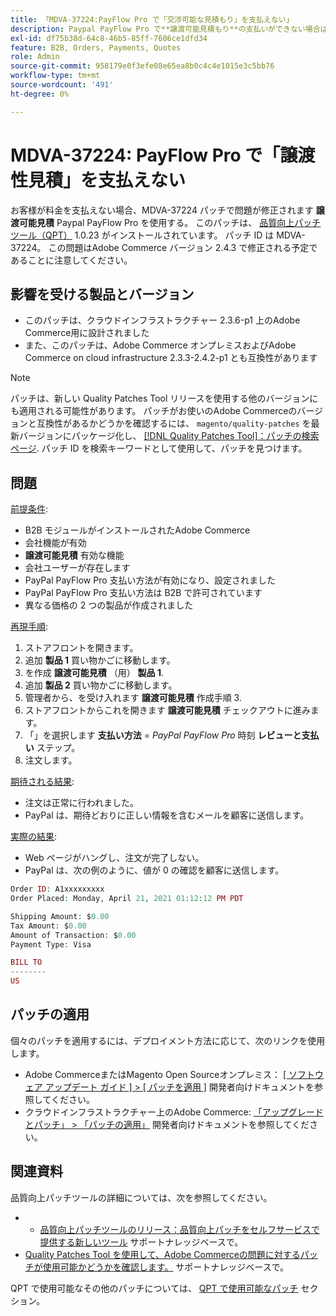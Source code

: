 ```yaml
---
title: 「MDVA-37224:PayFlow Pro で「交渉可能な見積もり」を支払えない」
description: Paypal PayFlow Pro で**譲渡可能見積もり**の支払いができない場合は、MDVA-37224 パッチで問題が修正されます。 このパッチは、[Quality Patches Tool （QPT） ] （https://devdocs.magento.com/guides/v2.4/comp-mgr/patching.html#mqp） 1.0.23 がインストールされている場合に利用できます。 パッチ ID は MDVA-37224。 この問題はAdobe Commerce バージョン 2.4.3 で修正される予定であることに注意してください。
exl-id: df75b38d-64c8-46b5-85ff-7606ce1dfd34
feature: B2B, Orders, Payments, Quotes
role: Admin
source-git-commit: 958179e0f3efe08e65ea8b0c4c4e1015e3c5bb76
workflow-type: tm+mt
source-wordcount: '491'
ht-degree: 0%

---
```


# MDVA-37224: PayFlow Pro で「譲渡性見積」を支払えない

お客様が料金を支払えない場合、MDVA-37224 パッチで問題が修正されます **譲渡可能見積** Paypal PayFlow Pro を使用する。 このパッチは、 [品質向上パッチツール（QPT）](https://devdocs.magento.com/guides/v2.4/comp-mgr/patching.html#mqp) 1.0.23 がインストールされています。 パッチ ID は MDVA-37224。 この問題はAdobe Commerce バージョン 2.4.3 で修正される予定であることに注意してください。

## 影響を受ける製品とバージョン

* このパッチは、クラウドインフラストラクチャー 2.3.6-p1 上のAdobe Commerce用に設計されました
* また、このパッチは、Adobe Commerce オンプレミスおよびAdobe Commerce on cloud infrastructure 2.3.3-2.4.2-p1 とも互換性があります

>[!NOTE]
>
>パッチは、新しい Quality Patches Tool リリースを使用する他のバージョンにも適用される可能性があります。 パッチがお使いのAdobe Commerceのバージョンと互換性があるかどうかを確認するには、 `magento/quality-patches` を最新バージョンにパッケージ化し、 [[!DNL Quality Patches Tool]：パッチの検索ページ](https://devdocs.magento.com/quality-patches/tool.html#patch-grid). パッチ ID を検索キーワードとして使用して、パッチを見つけます。

## 問題

<u>前提条件</u>:

* B2B モジュールがインストールされたAdobe Commerce
* 会社機能が有効
* **譲渡可能見積** 有効な機能
* 会社ユーザーが存在します
* PayPal PayFlow Pro 支払い方法が有効になり、設定されました
* PayPal PayFlow Pro 支払い方法は B2B で許可されています
* 異なる価格の 2 つの製品が作成されました

<u>再現手順</u>:

1. ストアフロントを開きます。
1. 追加 **製品 1** 買い物かごに移動します。
1. を作成 **譲渡可能見積** （用） **製品 1**.
1. 追加 **製品 2** 買い物かごに移動します。
1. 管理者から、を受け入れます **譲渡可能見積** 作成手順 3.
1. ストアフロントからこれを開きます **譲渡可能見積** チェックアウトに進みます。
1. 「」を選択します **支払い方法** = *PayPal PayFlow Pro* 時刻 **レビューと支払い** ステップ。
1. 注文します。

<u>期待される結果</u>:

* 注文は正常に行われました。
* PayPal は、期待どおりに正しい情報を含むメールを顧客に送信します。

<u>実際の結果</u>:

* Web ページがハングし、注文が完了しない。
* PayPal は、次の例のように、値が 0 の確認を顧客に送信します。

```php
Order ID: A1xxxxxxxxx
Order Placed: Monday, April 21, 2021 01:12:12 PM PDT

Shipping Amount: $0.00
Tax Amount: $0.00
Amount of Transaction: $0.00
Payment Type: Visa

BILL TO
--------
US
```


## パッチの適用

個々のパッチを適用するには、デプロイメント方法に応じて、次のリンクを使用します。

* Adobe CommerceまたはMagento Open Sourceオンプレミス： [[ ソフトウェア アップデート ガイド ] > [ パッチを適用 ]](https://devdocs.magento.com/guides/v2.4/comp-mgr/patching/mqp.html) 開発者向けドキュメントを参照してください。
* クラウドインフラストラクチャー上のAdobe Commerce: [「アップグレードとパッチ」 > 「パッチの適用」](https://devdocs.magento.com/cloud/project/project-patch.html) 開発者向けドキュメントを参照してください。

## 関連資料

品質向上パッチツールの詳細については、次を参照してください。

* 
   * [品質向上パッチツールのリリース：品質向上パッチをセルフサービスで提供する新しいツール](/help/announcements/adobe-commerce-announcements/magento-quality-patches-released-new-tool-to-self-serve-quality-patches.md) サポートナレッジベースで。
* [Quality Patches Tool を使用して、Adobe Commerceの問題に対するパッチが使用可能かどうかを確認します。](/help/support-tools/patches-available-in-qpt-tool/check-patch-for-magento-issue-with-magento-quality-patches.md) サポートナレッジベースで。

QPT で使用可能なその他のパッチについては、 [QPT で使用可能なパッチ](https://support.magento.com/hc/en-us/sections/360010506631-Patches-available-in-MQP-tool-) セクション。
